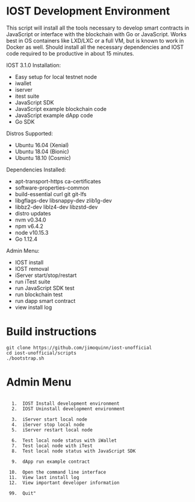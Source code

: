 
#          IOST Development Environment

  This script will install all the tools necessary to develop
  smart contracts in JavaScript or interface with the blockchain
  with Go or JavaScript.  Works best in OS containers like LXD/LXC
  or a full VM, but is known to work in Docker as well.  Should
  install all the necessary dependencies and IOST code required
  to be productive in about 15 minutes.

   IOST 3.1.0 Installation:
   -  Easy setup for local testnet node
   -  iwallet
   -  iserver
   -  itest suite
   -  JavaScript SDK
   -  JavaScript example blockchain code
   -  JavaScript example dApp code
   -  Go SDK

   Distros Supported:
   -  Ubuntu 16.04 (Xenial)
   -  Ubuntu 18.04 (Bionic)
   -  Ubuntu 18.10 (Cosmic)

   Dependencies Installed:
   -  apt-transport-https ca-certificates
   -  software-properties-common
   -  build-essential curl git git-lfs
   -  libgflags-dev libsnappy-dev zlib1g-dev
   -  libbz2-dev liblz4-dev libzstd-dev
   -  distro updates
   -  nvm v0.34.0
   -  npm v6.4.2
   -  node v10.15.3
   -  Go 1.12.4

   Admin Menu:
   -  IOST install
   -  IOST removal
   -  iServer start/stop/restart
   -  run iTest suite
   -  run JavaScript SDK test
   -  run blockchain test 
   -  run dapp smart contract
   -  view install log


  #  Build instructions
  ```
  git clone https://github.com/jimoquinn/iost-unofficial
  cd iost-unofficial/scripts
  ./bootstrap.sh
  ```


  #  Admin Menu
  ```

    1.  IOST Install development environment
    2.  IOST Uninstall development environment

    3.  iServer start local node
    4.  iServer stop local node
    5.  iServer restart local node

    6.  Test local node status with iWallet
    7.  Test local node with iTest
    8.  Test local node status with JavaScript SDK

    9.  dApp run example contract

   10.  Open the command line interface
   11.  View last install log
   12.  View important developer information

   99.  Quit"


  ```

